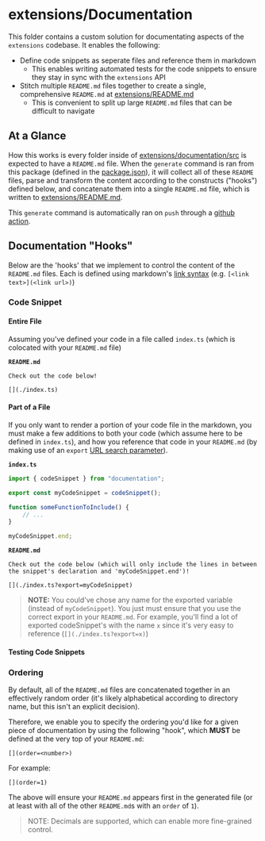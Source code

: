 # extensions/Documentation

This folder contains a custom solution for documentating aspects of the `extensions` codebase. It enables the following:

- Define code snippets as seperate files and reference them in markdown
    - This enables writing automated tests for the code snippets to ensure they stay in sync with the `extensions` API
- Stitch multiple `README.md` files together to create a single, comprehensive `README.md` at [extensions/README.md](../../extensions/README.md)
    - This is convenient to split up large `README.md` files that can be difficult to navigate

## At a Glance

How this works is every folder inside of [extensions/documentation/src](./src/) is expected to have a `README.md` file. When the `generate` command is ran from this package (defined in the [package.json](./package.json)), it will collect all of these `README` files, parse and transform the content according to the constructs ("hooks") defined below, and concatenate them into a single `README.md` file, which is written to [extensions/README.md](../README.md).

This `generate` command is automatically ran on `push` through a [github action](../../.github/workflows/generate-extension-docs.yml).

## Documentation "Hooks"

Below are the 'hooks' that we implement to control the content of the `README.md` files. Each is defined using markdown's [link syntax](https://www.markdownguide.org/basic-syntax/#links) (e.g. `[<link text>](<link url>)`)

### Code Snippet

#### Entire File

Assuming you've defined your code in a file called `index.ts` (which is colocated with your `README.md` file)

**`README.md`**
```
Check out the code below!

[](./index.ts)
```

#### Part of a File

If you only want to render a portion of your code file in the markdown, you must make a few additions to both your code (which assume here to be defined in `index.ts`), and how you reference that code in your `README.md` (by making use of an `export` [URL search parameter](https://support.google.com/google-ads/answer/6277564?hl=en)).

**`index.ts`**
```ts
import { codeSnippet } from "documentation";

export const myCodeSnippet = codeSnippet();

function someFunctionToInclude() {
    // ...
}

myCodeSnippet.end;
```

**`README.md`**
```
Check out the code below (which will only include the lines in between the snippet's declaration and 'myCodeSnippet.end')!

[](./index.ts?export=myCodeSnippet)
```

> **NOTE:** You could've chose any name for the exported variable (instead of `myCodeSnippet`). You just must ensure that you use the correct export in your `README.md`. For example, you'll find a lot of exported codeSnippet's with the name `x` since it's very easy to reference (`[](./index.ts?export=x)`)

#### Testing Code Snippets

### Ordering

By default, all of the `README.md` files are concatenated together in an effectively random order (it's likely alphabetical according to directory name, but this isn't an explicit decision). 

Therefore, we enable you to specify the ordering you'd like for a given piece of documentation by using the following "hook", which **MUST** be defined at the very top of your `README.md`:

```
[](order=<number>)
```

For example:

```
[](order=1)
```

The above will ensure your `README.md` appears first in the generated file (or at least with all of the other `README.md`s with an `order` of `1`).

> NOTE: Decimals are supported, which can enable more fine-grained control. 